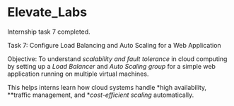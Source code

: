 # Elevate_Labs
Internship task 7 completed.

Task 7: Configure Load Balancing and Auto Scaling for a Web Application

Objective:
To understand *scalability and fault tolerance* in cloud computing by setting up a *Load Balancer* and *Auto Scaling group* for a simple web application running on multiple virtual machines.

This helps interns learn how cloud systems handle *high availability, **traffic management, and **cost-efficient scaling* automatically.
